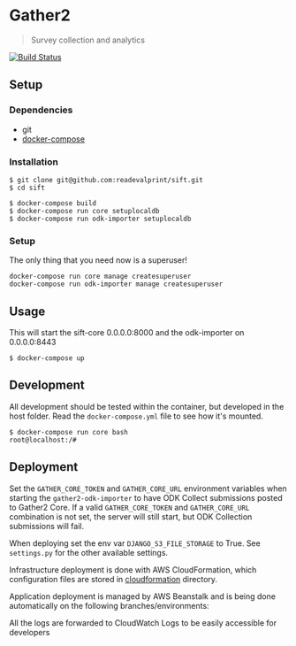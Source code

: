 # Gather2

> Survey collection and analytics

[![Build Status](https://travis-ci.org/readevalprint/sift.svg?branch=master)](https://travis-ci.org/readevalprint/sift)

## Setup

### Dependencies

- git
- [docker-compose](https://docs.docker.com/compose/)

### Installation

```
$ git clone git@github.com:readevalprint/sift.git
$ cd sift

$ docker-compose build
$ docker-compose run core setuplocaldb
$ docker-compose run odk-importer setuplocaldb
```

### Setup

The only thing that you need now is a superuser!
```
docker-compose run core manage createsuperuser
docker-compose run odk-importer manage createsuperuser
```

## Usage

This will start the sift-core 0.0.0.0:8000 and the odk-importer on 0.0.0.0:8443


```
$ docker-compose up
```

## Development

All development should be tested within the container, but developed in the host folder. Read the `docker-compose.yml` file to see how it's mounted.
```
$ docker-compose run core bash
root@localhost:/#
```

## Deployment

Set the `GATHER_CORE_TOKEN` and `GATHER_CORE_URL` environment variables when starting the `gather2-odk-importer` to have ODK Collect submissions posted to Gather2 Core.
If a valid `GATHER_CORE_TOKEN` and `GATHER_CORE_URL` combination is not set, the server will still start, but ODK Collection submissions will fail.

When deploying set the env var `DJANGO_S3_FILE_STORAGE` to True. See `settings.py` for the other available settings.

Infrastructure deployment is done with AWS CloudFormation, which configuration files are stored in [cloudformation](cloudformation) directory.

Application deployment is managed by AWS Beanstalk and is being done automatically on the following branches/environments:

All the logs are forwarded to CloudWatch Logs to be easily accessible for developers

